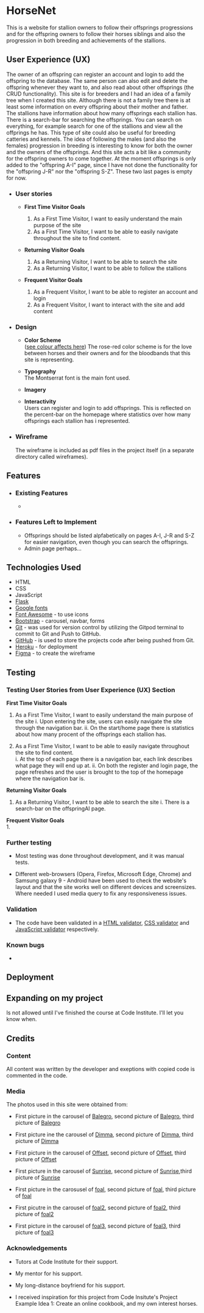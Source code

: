 # HorseNet

This is a website for stallion owners to follow their offsprings progressions and for the offspring owners to follow their horses siblings 
and also the progression in both breeding and achievements of the stallions.

 
## User Experience (UX)

The owner of an offspring can register an account and login to add the offspring to the database. The same person can also edit and delete
the offspring whenever they want to, and also read about other offsprings (the CRUD functionality). This site is for breeders and I had an 
idea of a family tree when I created this site. Although there is not a family tree there is at least some information on every 
offspring about their mother and father. The stallions have information about how many offsprings each stallion has. There is a search-bar 
for searching the offsprings. You can search on everything, for example search for one of the stallions and view all the offprings he has. 
This type of site could also be useful for breeding catteries and kennels. The idea of following the males (and also the females) 
progression in breeding is interesting to know for both the owner and the owners of the offsprings. And this site acts a bit like a community
for the offspring owners to come together. At the moment offsprings is only added to the "offspring A-I" page, since I have not done the 
functionality for the "offspring J-R" nor the "offspring S-Z". These two last pages is empty for now.


- ### User stories

    - **First Time Visitor Goals**   
        1. As a First Time Visitor, I want to easily understand the main purpose of the site
        2. As a First Time Visitor, I want to be able to easily navigate throughout the site to find content.

    - **Returning Visitor Goals**   
        1. As a Returning Visitor, I want to be able to search the site
        2. As a Returning Visitor, I want to be able to follow the stallions 

    - **Frequent Visitor Goals**    
        1. As a Frequent Visitor, I want to be able to register an account and login 
        2. As a Frequent Visitor, I want to interact with the site and add content

- ### Design 
    - **Color Scheme**   
    ([see colour affects here](http://www.colour-affects.co.uk/psychological-properties-of-colours))
    The rose-red color scheme is for the love between horses and their owners and for the bloodbands that this site is representing. 

    - **Typography**    
    The Montserrat font is the main font used.

    - **Imagery**   
    
    
    - **Interactivity**   
    Users can register and login to add offsprings. This is reflected on the percent-bar on the homepage where statistics over how many
    offsprings each stallion has i represented.

- ### Wireframe
    The wireframe is included as pdf files in the project itself (in a separate directory called wireframes).

## Features

- ### Existing Features
    - 

- ### Features Left to Implement
    - Offsprings should be listed alpfabetically on pages A-I, J-R and S-Z for easier navigation, even though you can search the offsprings.
    - Admin page perhaps...

## Technologies Used

- HTML
- CSS
- JavaScript
- [Flask](https://flask.palletsprojects.com/en/1.1.x/)
- [Google fonts](https://fonts.google.com/)
- [Font Awesome](https://fontawesome.com/) - to use icons 
- [Bootstrap](https://getbootstrap.com/) - carousel, navbar, forms
- [Git](https://git-scm.com/) - was used for version control by utilizing the Gitpod terminal to commit to Git and Push to GitHub.
- [GitHub](https://github.com/) - is used to store the projects code after being pushed from Git.
- [Heroku](https://dashboard.heroku.com/) - for deployment
- [Figma](https://www.figma.com/) - to create the wireframe

## Testing

### Testing User Stories from User Experience (UX) Section
**First Time Visitor Goals**    
1. As a First Time Visitor, I want to easily understand the main purpose of the site
    i. Upon entering the site, users can easily navigate the site through the navigation bar.
    ii. On the start/home page there is statistics about how many procent of the offsprings each stallion has.


2. As a First Time Visitor, I want to be able to easily navigate throughout the site to find content.   
    i. At the top of each page there is a navigation bar, each link describes what page they will end up at.
    ii. On both the register and login page, the page refreshes and the user is brought to the top of the homepage 
    where the navigation bar is.
 

**Returning Visitor Goals**   
1. As a Returning Visitor, I want to be able to search the site
    i. There is a search-bar on the offspringAI page. 

**Frequent Visitor Goals**    
1. 

### Further testing
* Most testing was done throughout development, and it was manual tests. 

* Different web-browsers (Opera, Firefox, Microsoft Edge, Chrome) and Samsung galaxy 9 - Android have been used to check the website's layout and that 
    the site works well on different devices and screensizes. Where needed I used media query to fix any responsiveness issues.


### Validation 

* The code have been validated in a [HTML validator](https://validator.w3.org/#validate_by_input), [CSS validator](https://jigsaw.w3.org/css-validator/#validate_by_input) 
    and [JavaScript validator](https://jshint.com/) respectively.
    
### Known bugs
*  

## Deployment


## Expanding on my project

Is not allowed until I've finished the course at Code Institute. I'll let you know when.

## Credits

### Content
All content was written by the developer and exeptions with copied code is commented in the code.

### Media
The photos used in this site were obtained from:
- First picture in the carousel of [Balegro](https://www.naturepl.com/cache/pcache2/01524326.jpg), second picture of [Balegro](https://previews.agefotostock.com/previewimage/medibigoff/8c3efac1b7ca508c53cb1b168839eb48/ssj-h-81062098.jpg), third picture of [Balegro](https://media.istockphoto.com/photos/beautiful-american-quarter-horse-stallion-picture-id106413072)

- First picture ine the carousel of [Dimma](https://image.freepik.com/free-photo/american-quarter-horse-buckskin-stallion_74692-145.jpg), second picture of [Dimma](https://thumbs.dreamstime.com/z/wild-stallion-nature-running-gallop-147893469.jpg), third picture of [Dimma](https://media.istockphoto.com/photos/black-stallion-rearing-up-picture-id1034305800)

- First picture in the carousel of [Offset](https://image.shutterstock.com/image-photo/portrait-running-stallion-black-friesian-260nw-1246577917.jpg), second picture of [Offset](https://c8.alamy.com/comp/XA6CEX/pure-spanish-horse-andalusian-gray-stallion-looking-over-a-hedge-germany-XA6CEX.jpg), third picture of [Offset](https://image.shutterstock.com/image-photo/portrait-brown-stallion-percheron-beautiful-260nw-1214364226.jpg)

- First picture in the carousel of [Sunrise](https://kppusa.com/wp-content/uploads/2016/11/stallion-supplements.jpg), second picture of [Sunrise](https://images.robertharding.com/zoom/RF/RH_RF/HORIZONTAL/832-387597.jpg),third picture of [Sunrise](https://www.naturepl.com/cache/pcache2/01539794.jpg)

- First picture in the carosusel of [foal](https://media.gettyimages.com/photos/playful-foal-picture-id828105844?s=612x612), second picture of [foal](https://media.gettyimages.com/photos/closeup-image-of-a-new-forest-young-pony-foal-in-the-new-forest-park-picture-id1153450394?s=612x612), third picture of [foal](https://image.shutterstock.com/image-photo/young-bay-foal-galloping-on-260nw-1246728751.jpg)

- First picutre in the carousel of [foal2](https://image.shutterstock.com/image-photo/newborn-brown-foal-4-days-260nw-1449952289.jpg), second picture of [foal2](https://keyassets.timeincuk.net/inspirewp/live/wp-content/uploads/sites/14/2019/01/foals-alamy-ATYR5E.jpg), third picture of [foal2](https://image.shutterstock.com/image-photo/beautiful-red-foal-run-fun-260nw-1494066905.jpg)

- First picture in the carousel of [foal3](https://c8.alamy.com/comp/2BC752B/beautiful-mare-and-foal-running-with-their-herd-on-pasturage-2BC752B.jpg), second picture of [foal3](https://media.istockphoto.com/photos/horses-mare-and-foal-on-meadow-trotting-in-pasture-arabian-horse-picture-id1177258293), third picture of [foal3](https://media.gettyimages.com/photos/icelandic-foal-picture-id828105870?s=612x612)

### Acknowledgements

- Tutors at Code Institute for their support.

- My mentor for his support. 

- My long-distance boyfriend for his support.

- I received inspiration for this project from Code Insitute's Project Example Idea 1: Create an online cookbook, and my own interest horses.
